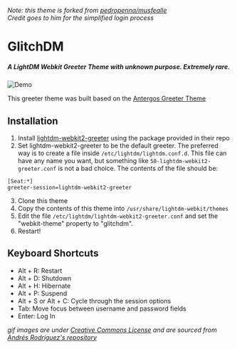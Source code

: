 *Note: this theme is forked from [pedropenna/musfealle](https://github.com/pedropenna/musfealle)*  
*Credit goes to him for the simplified login process*

# GlitchDM

##### A LightDM Webkit Greeter Theme with unknown purpose.  Extremely rare.

![Demo](img/glitch-demo.gif?raw=true)

This greeter theme was built based on the [Antergos Greeter Theme](https://github.com/Antergos/lightdm-webkit-theme-antergos)


## Installation

1. Install [lightdm-webkit2-greeter](https://github.com/Antergos/lightdm-webkit2-greeter) using the package provided in their repo
2. Set lightdm-webkit2-greeter to be the default greeter.  The preferred way is to create a file inside `/etc/lightdm/lightdm.conf.d`.  This file can have any name you want, but something like `50-lightdm-webkit2-greeter.conf` is not a bad choice.  The contents of the file should be:
  ```
  [Seat:*]
  greeter-session=lightdm-webkit2-greeter
  ```

3. Clone this theme
4. Copy the contents of this theme into `/usr/share/lightdm-webkit/themes`
5. Edit the file `/etc/lightdm/lightdm-webkit2-greeter.conf` and set the
"webkit-theme" property to "glitchdm".
6. Restart!


## Keyboard Shortcuts

- Alt + R: Restart
- Alt + D: Shutdown
- Alt + H: Hibernate
- Alt + P: Suspend
- Alt + S or Alt + C: Cycle through the session options
- Tab: Move focus between username and password fields
- Enter: Log In

*gif images are under [Creative Commons License](https://gitlab.com/mixedCase/sddm-lain-wired-theme/raw/master/LICENSE) and are sourced from [Andrés Rodríguez's repository](https://gitlab.com/mixedCase/sddm-lain-wired-theme/tree/master)*
